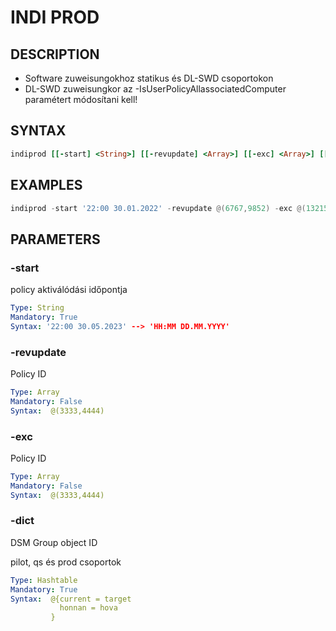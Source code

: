 # INDI PROD

## DESCRIPTION
+ Software zuweisungokhoz statikus és DL-SWD csoportokon
+ DL-SWD zuweisungkor az -IsUserPolicyAllassociatedComputer paramétert módosítani kell!


## SYNTAX

```ruby
indiprod [[-start] <String>] [[-revupdate] <Array>] [[-exc] <Array>] [[-dict] <Hashtable>] 
```

## EXAMPLES

```powershell
indiprod -start '22:00 30.01.2022' -revupdate @(6767,9852) -exc @(13215,15644) -dict @{15616 = 864641}

```

## PARAMETERS

### -start
policy aktiválódási időpontja

```yaml
Type: String
Mandatory: True
Syntax: '22:00 30.05.2023' --> 'HH:MM DD.MM.YYYY'
```

### -revupdate
Policy ID 

```yaml
Type: Array
Mandatory: False
Syntax:  @(3333,4444)
```

### -exc
Policy ID 

```yaml
Type: Array
Mandatory: False
Syntax:  @(3333,4444)
```
### -dict
DSM Group object ID

pilot, qs és prod csoportok
```yaml
Type: Hashtable
Mandatory: True
Syntax:  @{current = target
           honnan = hova
         }
```
